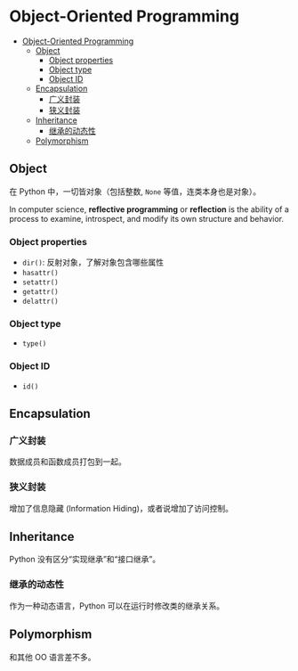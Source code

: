# Object-Oriented Programming

- [Object-Oriented Programming](#object-oriented-programming)
  - [Object](#object)
    - [Object properties](#object-properties)
    - [Object type](#object-type)
    - [Object ID](#object-id)
  - [Encapsulation](#encapsulation)
    - [广义封装](#广义封装)
    - [狭义封装](#狭义封装)
  - [Inheritance](#inheritance)
    - [继承的动态性](#继承的动态性)
  - [Polymorphism](#polymorphism)

## Object

在 Python 中，一切皆对象（包括整数, `None` 等值，连类本身也是对象）。

In computer science, **reflective programming** or **reflection** is the
ability of a process to examine, introspect, and modify its own structure and
behavior.

### Object properties

- `dir()`: 反射对象，了解对象包含哪些属性
- `hasattr()`
- `setattr()`
- `getattr()`
- `delattr()`

### Object type

- `type()`

### Object ID

- `id()`

## Encapsulation

### 广义封装

数据成员和函数成员打包到一起。

### 狭义封装

增加了信息隐藏 (Information Hiding)，或者说增加了访问控制。

## Inheritance

Python 没有区分“实现继承”和“接口继承”。

### 继承的动态性

作为一种动态语言，Python 可以在运行时修改类的继承关系。

## Polymorphism

和其他 OO 语言差不多。
